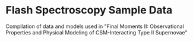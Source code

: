 # Flash Spectroscopy Sample Data

Compilation of data and models used in "Final Moments II: Observational Properties and Physical Modeling of CSM-Interacting Type II Supernovae"
